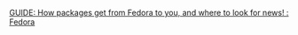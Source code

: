 
[GUIDE: How packages get from Fedora to you, and where to look for news! : Fedora](https://old.reddit.com/r/Fedora/comments/wle02w/guide_how_packages_get_from_fedora_to_you_and)
